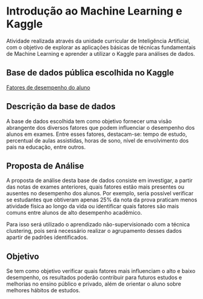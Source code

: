 # Introdução ao Machine Learning e Kaggle

Atividade realizada através da unidade curricular de Inteligência Artificial, com o objetivo de explorar as aplicações básicas de técnicas fundamentais de Machine Learning e aprender a utilizar o Kaggle para análises de dados.

## Base de dados pública escolhida no Kaggle
[Fatores de desempenho do aluno](https://www.kaggle.com/datasets/lainguyn123/student-performance-factors)

## Descrição da base de dados

A base de dados escolhida tem como objetivo fornecer uma visão abrangente dos diversos fatores que podem influenciar o desempenho dos alunos em exames. Entre esses fatores, destacam-se: tempo de estudo, percentual de aulas assistidas, horas de sono, nível de envolvimento dos pais na educação, entre outros.

## Proposta de Análise 

A proposta de análise desta base de dados consiste em investigar, a partir das notas de exames anteriores, quais fatores estão mais presentes ou ausentes no desempenho dos alunos. Por exemplo, seria possível verificar se estudantes que obtiveram apenas 25% da nota da prova praticam menos atividade física ao longo da vida ou identificar quais fatores são mais comuns entre alunos de alto desempenho acadêmico.

Para isso será utilizado o aprendizado não-supervisionado com a técnica clustering, pois será necessário realizar o agrupamento desses dados apartir de padrões identificados. 

## Objetivo

Se tem como objetivo verificar quais fatores mais influenciam o alto e baixo desempenho, os resultados poderão contribuir para futuros estudos e melhorias no ensino público e privado, além de orientar o aluno sobre melhores hábitos de estudos.


